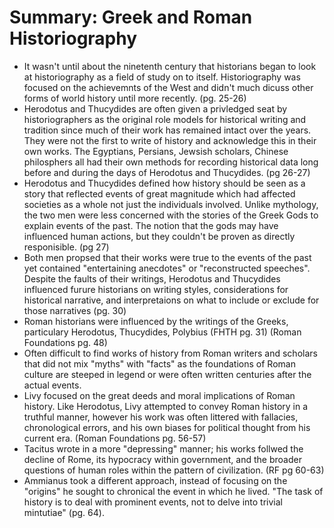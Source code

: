 # Summary: Greek and Roman Historiography
  - It wasn't until about the ninetenth century that historians began to look at historiography as a field of study on to itself. Historiography was focused on the achievemnts of the West and didn't much dicuss other forms of world history until more recently. (pg. 25-26)
  - Herodotus and Thucydides are often given a privledged seat by historiographers as the original role models for historical writing and tradition since much of their work has remained intact over the years. They were not the first to write of history and acknowledge this in their own works. The Egyptians, Persians, Jewsish scholars, Chinese philosphers all had their own methods for recording historical data long before and during the days of Herodotus and Thucydides. (pg 26-27)
  - Herodotus and Thucydides defined how history should be seen as a story that reflected events of great magnitude which had affected societies as a whole not just the individuals involved. Unlike mythology, the two men were less concerned with the stories of the Greek Gods to explain events of the past. The notion that the gods may have influenced human actions, but they couldn't be proven as directly responisible. (pg 27)
  - Both men propsed that their works were true to the events of the past yet contained "entertaining anecdotes" or "reconstructed speeches". Despite the faults of their writings, Herodotus and Thucydides influenced furure historians on writing styles, considerations for historical narrative, and interpretaions on what to include or exclude for those narratives (pg. 30)
  - Roman historians were influenced by the writings of the Greeks, particulary Herodotus, Thucydides, Polybius (FHTH pg. 31) (Roman Foundations pg. 48)
  - Often difficult to find works of history from Roman writers and scholars that did not mix "myths" with "facts" as the foundations of Roman culture are steeped in legend or were often written centuries after the actual events.
  - Livy focused on the great deeds and moral implications of Roman history. Like Herodotus, Livy attempted to convey Roman history in a truthful manner, however his work was often littered with fallacies, chronological errors, and his own biases for political thought from his current era. (Roman Foundations pg. 56-57)
  - Tacitus wrote in a more "depressing" manner; his works follwed the decline of Rome, its hypocracy within government, and the broader questions of human roles within the pattern of civilization. (RF pg 60-63)
  - Ammianus took a different approach, instead of focusing on the "origins" he sought to chronical the event in which he lived. "The task of history is to deal with prominent events, not to delve into trivial mintutiae" (pg. 64).
